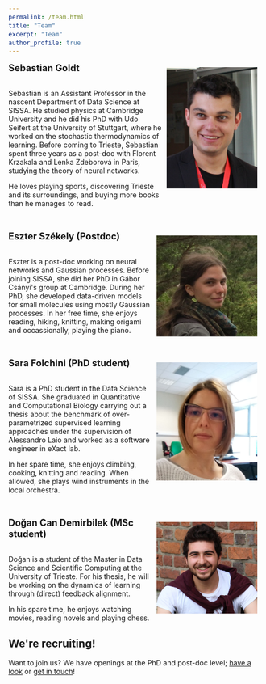 ```yaml
---
permalink: /team.html
title: "Team"
excerpt: "Team"
author_profile: true
---
```



<p><img src="images/sebastian.jpg" alt="Sebastian Goldt" title="Sebastian Goldt"
width="180" style="float:right; margin:10px" /> 

<div style="font-size:130%; font-weight:bold">Sebastian Goldt</div><br/> 

Sebastian is an Assistant Professor in the nascent Department of Data Science at
SISSA. He studied physics at Cambridge University and he did his PhD with Udo
Seifert at the University of Stuttgart, where he worked on the stochastic
thermodynamics of learning. Before coming to Trieste, Sebastian spent three
years as a post-doc with Florent Krzakala and Lenka Zdeborová in Paris, studying
the theory of neural networks.</p>

<p>He loves playing sports, discovering Trieste and its surroundings, and buying
more books than he manages to read.</p>

<p>&nbsp;</p>

<p><img src="images/eszter.jpg" alt="Eszter Székely" title="Eszter Székely"
width="200" style="float:right; margin:10px" /> 

<div style="font-size:130%; font-weight:bold">Eszter Székely (Postdoc)</div><br/>

Eszter is a post-doc working on neural networks and Gaussian processes.  Before
joining SISSA, she did her PhD in Gábor Csányi's group at Cambridge. During her
PhD, she developed data-driven models for small molecules using mostly Gaussian
processes. In her free time, she enjoys reading, hiking, knitting, making
origami and occassionally, playing the piano.

<p>&nbsp;</p>

<p><img src="images/sara.jpg" alt="Sara Folchini" title="Sara Folchini"
width="200" style="float:right; margin:10px" /> 

<div style="font-size:130%; font-weight:bold">Sara Folchini (PhD student)</div><br/>

Sara is a PhD student in the Data Science of SISSA. She graduated in
Quantitative and Computational Biology carrying out a thesis about the benchmark
of over-parametrized supervised learning approaches under the supervision of
Alessandro Laio and worked as a software engineer in eXact lab.</p>

<p>In her spare time, she enjoys climbing, cooking, knitting and reading. When
allowed, she plays wind instruments in the local orchestra.</p>


<p>&nbsp;</p>

<p><img src="images/dogan.jpeg" alt="Dogan Can Demirbilek" title="Dogan Can Demirbilek"
width="200" style="float:right; margin:10px" /> 

<div style="font-size:130%; font-weight:bold">Doğan Can Demirbilek (MSc student)</div><br/>

Doğan is a student of the Master in Data Science and Scientific Computing at the
University of Trieste. For his thesis, he will be working on the dynamics of
learning through (direct) feedback alignment.</p>

<p>In his spare time, he enjoys watching movies, reading novels and playing
chess.</p>


<h2>We're recruiting!</h2>


Want to join us? We have openings at the PhD and post-doc level; <a
href="./join.html">have a look</a> or <a href="mailto:goldt.sebastian@gmail.com">get in touch</a>!
